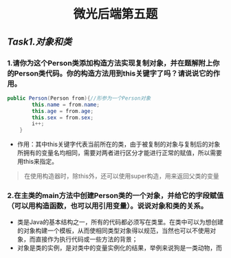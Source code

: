 # <center>微光后端第五题</center>
## ***Task1.对象和类***

### 1.请你为这个Person类添加构造方法实现复制对象，并在题解附上你的Person类代码。你的构造方法用到this关键字了吗？请说说它的作用。

```java
public Person(Person from){//形参为一个Person对象
        this.name = from.name;
        this.age = from.age;
        this.sex = from.sex;
        i++;
    }
```

- 作用：其中this关键字代表当前所在的类，由于被复制的对象与复制后的对象所拥有的变量名均相同，需要对两者进行区分才能进行正常的赋值，所以需要用this来指定。

> 在使用构造器时，除this外，还可以使用super构造，用来返回父类的变量

### 2.在主类的main方法中创建Person类的一个对象，并给它的字段赋值（可以用构造函数，也可以用引用变量）。说说对象和类的关系。

- 类是Java的基本结构之一，所有的代码都必须写在类里。在类中可以为想创建的对象构建一个模板，从而使相同类型对象得以规范，当然也可以不使用对象，而直接作为执行代码或一些方法的背景；
- 对象是类的实例，是对类中的变量实例化的结果，举例来说狗是一类动物，而